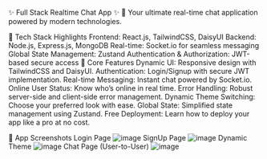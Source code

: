 ✨ Full Stack Realtime Chat App ✨
🚀 Your ultimate real-time chat application powered by modern technologies.

🌟 Tech Stack Highlights
Frontend: React.js, TailwindCSS, DaisyUI
Backend: Node.js, Express.js, MongoDB
Real-time: Socket.io for seamless messaging
Global State Management: Zustand
Authentication & Authorization: JWT-based secure access
🎉 Core Features
Dynamic UI: Responsive design with TailwindCSS and DaisyUI.
Authentication: Login/Signup with secure JWT implementation.
Real-time Messaging: Instant chat powered by Socket.io.
Online User Status: Know who’s online in real time.
Error Handling: Robust server-side and client-side error management.
Dynamic Theme Switching: Choose your preferred look with ease.
Global State: Simplified state management using Zustand.
Free Deployment: Learn how to deploy your app like a pro at no cost.

📸 App Screenshots
Login Page
![image](https://github.com/user-attachments/assets/ca09f25f-77be-49ec-9ac0-bef0cad581f3)
SignUp Page
![image](https://github.com/user-attachments/assets/db8ec9f5-2583-4404-a83b-6fcde8b6b598)
Dynamic Theme
![image](https://github.com/user-attachments/assets/cefd6f0e-625a-4eed-8acb-f180ff7b195c)
Chat Page (User-to-User)
![image](https://github.com/user-attachments/assets/a09fe491-cde0-4d80-8036-ca74d332c203)



